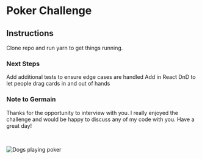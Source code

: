 # Poker Challenge

## Instructions

Clone repo and run yarn to get things running.

### Next Steps

Add additional tests to ensure edge cases are handled
Add in React DnD to let people drag cards in and out of hands

### Note to Germain

Thanks for the opportunity to interview with you. I really enjoyed the challenge and would be happy to discuss any of my code with you. Have a great day!

<br/>

![Dogs playing poker](https://d7hftxdivxxvm.cloudfront.net/?resize_to=width&src=https%3A%2F%2Fartsy-media-uploads.s3.amazonaws.com%2FphSxLtPuOSPsnJF0obkh5A%252FA_Friend_in_Need_1903_C.M.Coolidge.jpg&width=1200&quality=80)
